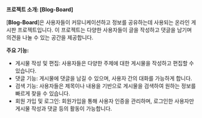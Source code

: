 **프로젝트 소개: [Blog-Board]**

[**Blog-Board**]은 사용자들이 커뮤니케이션하고 정보를 공유하는데 사용되는 온라인 게시판 프로젝트입니다. 이 프로젝트는 다양한 사용자들이 글을 작성하고 댓글을 남기며 의견을 나눌 수 있는 공간을 제공합니다.

**주요 기능:**

- 게시물 작성 및 편집: 사용자들은 다양한 주제에 대한 게시물을 작성하고 편집할 수 있습니다.
- 댓글 기능: 게시물에 댓글을 남길 수 있으며, 사용자 간의 대화를 가능하게 합니다.
- 검색 기능: 사용자들은 제목이나 내용을 기반으로 게시물을 검색하여 원하는 정보를 빠르게 찾을 수 있습니다.
- 회원 가입 및 로그인: 회원가입을 통해 사용자 인증을 관리하며, 로그인한 사용자만 게시물 작성과 댓글 등의 활동이 가능합니다.

